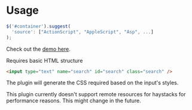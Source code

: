 # Usage
	
```javascript
$('#container').suggest(
  'source': ["ActionScript", "AppleScript", "Asp", ...]
);
```

Check out the [demo here](http://polarblau.github.com/suggest/).
	
Requires basic HTML structure

```html
<input type="text" name="search" id="search" class="search" />
```

The plugin will generate the CSS required based on the input's styles.
	
This plugin currently doesn't support remote resources for haystacks for performance reasons. This might change in the future.
